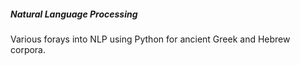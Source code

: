 <h5> Natural Language Processing </h5>

<p> Various forays into NLP using Python for ancient Greek and Hebrew corpora. </p>
